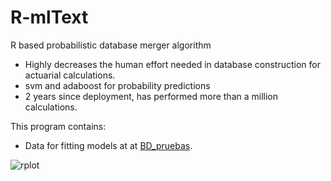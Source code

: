 # R-mlText
R based probabilistic database merger algorithm

* Highly decreases the human effort needed in database construction for actuarial calculations.
* svm and adaboost for probability predictions
* 2 years since deployment, has performed more than a million calculations.

This program contains:

* Data for fitting models at at [BD_pruebas](rvaldez1986/R-mlText/BD_pruebas/).




![rplot](https://user-images.githubusercontent.com/19597283/52574030-62d0ed00-2de9-11e9-9e8f-c6168a33984c.png)
